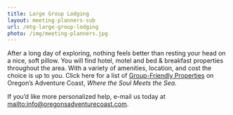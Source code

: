 ```yaml
---
title: Large Group Lodging
layout: meeting-planners-sub
url: /mtg-large-group-lodging
photo: /img/meeting-planners.jpg
---
```

After a long day of exploring, nothing feels better than resting your head on a nice, soft pillow. You will find hotel, motel and bed & breakfast properties throughout the area. With a variety of amenities, location, and cost the choice is up to you. Click here for a list of [Group-Friendly Properties](/img/group-friendly-properties.pdf) on Oregon’s Adventure Coast, _Where the Soul Meets the Sea._

If you’d like more personalized help, e-mail us today at <mailto:info@oregonsadventurecoast.com>.
